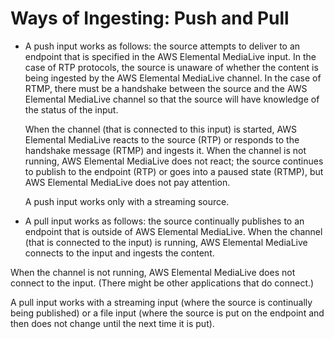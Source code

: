 # Ways of Ingesting: Push and Pull<a name="push-and-pull-inputs"></a>

+ A push input works as follows: the source attempts to deliver to an endpoint that is specified in the AWS Elemental MediaLive input\. In the case of RTP protocols, the source is unaware of whether the content is being ingested by the AWS Elemental MediaLive channel\. In the case of RTMP, there must be a handshake between the source and the AWS Elemental MediaLive channel so that the source will have knowledge of the status of the input\. 

  When the channel \(that is connected to this input\) is started, AWS Elemental MediaLive reacts to the source \(RTP\) or responds to the handshake message \(RTMP\) and ingests it\. When the channel is not running, AWS Elemental MediaLive does not react; the source continues to publish to the endpoint \(RTP\) or goes into a paused state \(RTMP\), but AWS Elemental MediaLive does not pay attention\. 

  A push input works only with a streaming source\.

+  A pull input works as follows: the source continually publishes to an endpoint that is outside of AWS Elemental MediaLive\. When the channel \(that is connected to the input\) is running, AWS Elemental MediaLive connects to the input and ingests the content\. 

  When the channel is not running, AWS Elemental MediaLive does not connect to the input\. \(There might be other applications that do connect\.\) 

  A pull input works with a streaming input \(where the source is continually being published\) or a file input \(where the source is put on the endpoint and then does not change until the next time it is put\)\. 